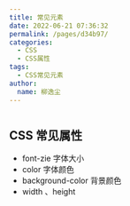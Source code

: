 ```yaml
---
title: 常见元素
date: 2022-06-21 07:36:32
permalink: /pages/d34b97/
categories:
  - CSS
  - CSS属性
tags:
  - CSS常见元素
author: 
  name: 柳逸尘
---
```


#

## CSS 常见属性

- font-zie 字体大小
- color 字体颜色
- background-color 背景颜色
- width 、height

